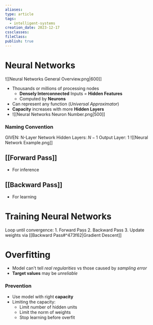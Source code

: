 ```yaml
---
aliases: 
type: article
tags:
  - intelligent-systems
creation_date: 2023-12-17
cssclasses: 
fileClass: 
publish: true
---
```

# Neural Networks
![[Neural Networks General Overview.png|600]]
- Thousands or millions of processing nodes
	- **Densely Interconnected**
Inputs = **Hidden Features**
	- Computed by **Neurons**
- Can represent any function (*Universal Approximator*)
- **Capacity** increases with more **Hidden Layers**
- ![[Neural Networks Neuron Number.png|500]]
### Naming Convention
GIVEN: N-Layer Network
Hidden Layers: $N-1$
Output Layer: $1$
![[Neural Network Example.png]]


## [[Forward Pass]]
- For inference
## [[Backward Pass]]
- For learning

# Training Neural Networks
Loop until convergence:
	1. Forward Pass
	2. Backward Pass
	3. Update weights via [[Backward Pass#^473f62|Gradient Descent]]

# Overfitting
- Model can't tell *real regularities* vs those caused by *sampling error*
- **Target values** may be *unreliable*

### Prevention
- Use model with right **capacity**
- Limiting the capacity:
	- Limit number of hidden units
	- Limit the norm of weights
	- Stop learning before overfit